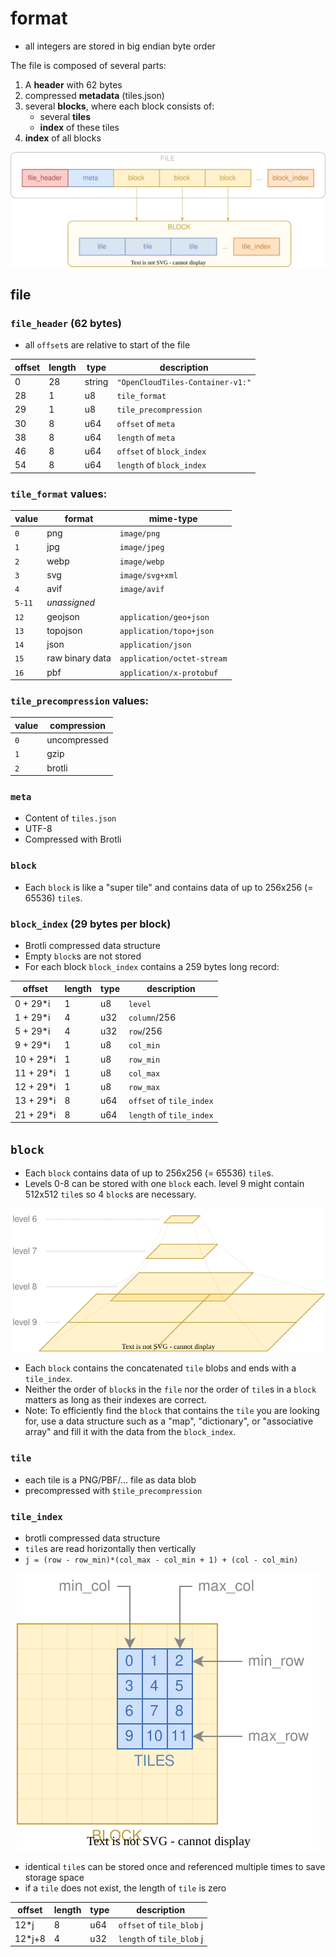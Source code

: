 
# format

- all integers are stored in big endian byte order

The file is composed of several parts:
1. A **header** with 62 bytes
2. compressed **metadata** (tiles.json)
3. several **blocks**, where each block consists of:
   - several **tiles**
   - **index** of these tiles
4. **index** of all blocks

<p align="center"><img src="docs/file_format.svg?raw=true"></p>

## file

### `file_header` (62 bytes)

- all `offset`s are relative to start of the file
  
| offset | length | type   | description                      |
|--------|--------|--------|----------------------------------|
| 0      | 28     | string | `"OpenCloudTiles-Container-v1:"` |
| 28     | 1      | u8     | `tile_format`                    |
| 29     | 1      | u8     | `tile_precompression`            |
| 30     | 8      | u64    | `offset` of `meta`               |
| 38     | 8      | u64    | `length` of `meta`               |
| 46     | 8      | u64    | `offset` of `block_index`        |
| 54     | 8      | u64    | `length` of `block_index`        |

### `tile_format` values:

| value  | format          | mime-type                  |
| ------ | --------------- | -------------------------- |
| `0`    | png             | `image/png`                |
| `1`    | jpg             | `image/jpeg`               |
| `2`    | webp            | `image/webp`               |
| `3`    | svg             | `image/svg+xml`            |
| `4`    | avif            | `image/avif`               |
| `5-11` | *unassigned*    |                            |
| `12`   | geojson         | `application/geo+json`     |
| `13`   | topojson        | `application/topo+json`    |
| `14`   | json            | `application/json`         |
| `15`   | raw binary data | `application/octet-stream` |
| `16`   | pbf             | `application/x-protobuf`   |

### `tile_precompression` values:

| value  | compression     | 
| ------ | --------------- | 
| `0`    | uncompressed    |
| `1`    | gzip            |
| `2`    | brotli          |

### `meta`

- Content of `tiles.json`
- UTF-8
- Compressed with Brotli

### `block`

- Each `block` is like a "super tile" and contains data of up to 256x256 (= 65536) `tile`s.

### `block_index` (29 bytes per block)

- Brotli compressed data structure
- Empty `block`s are not stored
- For each block `block_index` contains a 259 bytes long record:

| offset    | length | type | description              |
|-----------|--------|------|--------------------------|
| 0 + 29*i  | 1      | u8   | `level`                  |
| 1 + 29*i  | 4      | u32  | `column`/256             |
| 5 + 29*i  | 4      | u32  | `row`/256                |
| 9 + 29*i  | 1      | u8   | `col_min`                |
| 10 + 29*i | 1      | u8   | `row_min`                |
| 11 + 29*i | 1      | u8   | `col_max`                |
| 12 + 29*i | 1      | u8   | `row_max`                |
| 13 + 29*i | 8      | u64  | `offset` of `tile_index` |
| 21 + 29*i | 8      | u64  | `length` of `tile_index` |

## `block`

- Each `block` contains data of up to 256x256 (= 65536) `tile`s.
- Levels 0-8 can be stored with one `block` each. level 9 might contain 512x512 `tile`s so 4 `block`s are necessary.

<p align="center"><img src="docs/level_blocks.svg?raw=true"></p>

- Each `block` contains the concatenated `tile` blobs and ends with a `tile_index`.
- Neither the order of `block`s in the `file` nor the order of `tile`s in a `block` matters as long as their indexes are correct.
- Note: To efficiently find the `block` that contains the `tile` you are looking for, use a data structure such as a "map", "dictionary", or "associative array" and fill it with the data from the `block_index`.

### `tile`

- each tile is a PNG/PBF/… file as data blob
- precompressed with `$tile_precompression`

### `tile_index`

- brotli compressed data structure
- `tile`s are read horizontally then vertically
- `j = (row - row_min)*(col_max - col_min + 1) + (col - col_min)`

<p align="center"><img src="docs/block_tiles.svg?raw=true"></p>

- identical `tile`s can be stored once and referenced multiple times to save storage space
- if a `tile` does not exist, the length of `tile` is zero

| offset | length | type | description               |
|--------|--------|------|---------------------------|
| 12*j   | 8      | u64  | `offset` of `tile_blob` j |
| 12*j+8 | 4      | u32  | `length` of `tile_blob` j |
